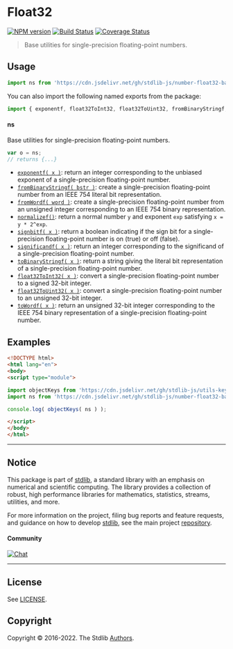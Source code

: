 <!--

@license Apache-2.0

Copyright (c) 2018 The Stdlib Authors.

Licensed under the Apache License, Version 2.0 (the "License");
you may not use this file except in compliance with the License.
You may obtain a copy of the License at

   http://www.apache.org/licenses/LICENSE-2.0

Unless required by applicable law or agreed to in writing, software
distributed under the License is distributed on an "AS IS" BASIS,
WITHOUT WARRANTIES OR CONDITIONS OF ANY KIND, either express or implied.
See the License for the specific language governing permissions and
limitations under the License.

-->

# Float32

[![NPM version][npm-image]][npm-url] [![Build Status][test-image]][test-url] [![Coverage Status][coverage-image]][coverage-url] <!-- [![dependencies][dependencies-image]][dependencies-url] -->

> Base utilities for single-precision floating-point numbers.



<section class="usage">

## Usage

```javascript
import ns from 'https://cdn.jsdelivr.net/gh/stdlib-js/number-float32-base@esm/index.mjs';
```

You can also import the following named exports from the package:

```javascript
import { exponentf, float32ToInt32, float32ToUint32, fromBinaryStringf, fromWordf, normalizef, signbitf, significandf, toBinaryStringf, toWordf } from 'https://cdn.jsdelivr.net/gh/stdlib-js/number-float32-base@esm/index.mjs';
```

#### ns

Base utilities for single-precision floating-point numbers.

```javascript
var o = ns;
// returns {...}
```

<!-- <toc pattern="*"> -->

<div class="namespace-toc">

-   <span class="signature">[`exponentf( x )`][@stdlib/number/float32/base/exponent]</span><span class="delimiter">: </span><span class="description">return an integer corresponding to the unbiased exponent of a single-precision floating-point number.</span>
-   <span class="signature">[`fromBinaryStringf( bstr )`][@stdlib/number/float32/base/from-binary-string]</span><span class="delimiter">: </span><span class="description">create a single-precision floating-point number from an IEEE 754 literal bit representation.</span>
-   <span class="signature">[`fromWordf( word )`][@stdlib/number/float32/base/from-word]</span><span class="delimiter">: </span><span class="description">create a single-precision floating-point number from an unsigned integer corresponding to an IEEE 754 binary representation.</span>
-   <span class="signature">[`normalizef()`][@stdlib/number/float32/base/normalize]</span><span class="delimiter">: </span><span class="description">return a normal number `y` and exponent `exp` satisfying `x = y * 2^exp`.</span>
-   <span class="signature">[`signbitf( x )`][@stdlib/number/float32/base/signbit]</span><span class="delimiter">: </span><span class="description">return a boolean indicating if the sign bit for a single-precision floating-point number is on (true) or off (false).</span>
-   <span class="signature">[`significandf( x )`][@stdlib/number/float32/base/significand]</span><span class="delimiter">: </span><span class="description">return an integer corresponding to the significand of a single-precision floating-point number.</span>
-   <span class="signature">[`toBinaryStringf( x )`][@stdlib/number/float32/base/to-binary-string]</span><span class="delimiter">: </span><span class="description">return a string giving the literal bit representation of a single-precision floating-point number.</span>
-   <span class="signature">[`float32ToInt32( x )`][@stdlib/number/float32/base/to-int32]</span><span class="delimiter">: </span><span class="description">convert a single-precision floating-point number to a signed 32-bit integer.</span>
-   <span class="signature">[`float32ToUint32( x )`][@stdlib/number/float32/base/to-uint32]</span><span class="delimiter">: </span><span class="description">convert a single-precision floating-point number to an unsigned 32-bit integer.</span>
-   <span class="signature">[`toWordf( x )`][@stdlib/number/float32/base/to-word]</span><span class="delimiter">: </span><span class="description">return an unsigned 32-bit integer corresponding to the IEEE 754 binary representation of a single-precision floating-point number.</span>

</div>

<!-- </toc> -->

</section>

<!-- /.usage -->

<section class="examples">

## Examples

<!-- TODO: better examples -->

<!-- eslint no-undef: "error" -->

```html
<!DOCTYPE html>
<html lang="en">
<body>
<script type="module">

import objectKeys from 'https://cdn.jsdelivr.net/gh/stdlib-js/utils-keys@esm/index.mjs';
import ns from 'https://cdn.jsdelivr.net/gh/stdlib-js/number-float32-base@esm/index.mjs';

console.log( objectKeys( ns ) );

</script>
</body>
</html>
```

</section>

<!-- /.examples -->

<!-- Section for related `stdlib` packages. Do not manually edit this section, as it is automatically populated. -->

<section class="related">

</section>

<!-- /.related -->

<!-- Section for all links. Make sure to keep an empty line after the `section` element and another before the `/section` close. -->


<section class="main-repo" >

* * *

## Notice

This package is part of [stdlib][stdlib], a standard library with an emphasis on numerical and scientific computing. The library provides a collection of robust, high performance libraries for mathematics, statistics, streams, utilities, and more.

For more information on the project, filing bug reports and feature requests, and guidance on how to develop [stdlib][stdlib], see the main project [repository][stdlib].

#### Community

[![Chat][chat-image]][chat-url]

---

## License

See [LICENSE][stdlib-license].


## Copyright

Copyright &copy; 2016-2022. The Stdlib [Authors][stdlib-authors].

</section>

<!-- /.stdlib -->

<!-- Section for all links. Make sure to keep an empty line after the `section` element and another before the `/section` close. -->

<section class="links">

[npm-image]: http://img.shields.io/npm/v/@stdlib/number-float32-base.svg
[npm-url]: https://npmjs.org/package/@stdlib/number-float32-base

[test-image]: https://github.com/stdlib-js/number-float32-base/actions/workflows/test.yml/badge.svg?branch=main
[test-url]: https://github.com/stdlib-js/number-float32-base/actions/workflows/test.yml?query=branch:main

[coverage-image]: https://img.shields.io/codecov/c/github/stdlib-js/number-float32-base/main.svg
[coverage-url]: https://codecov.io/github/stdlib-js/number-float32-base?branch=main

<!--

[dependencies-image]: https://img.shields.io/david/stdlib-js/number-float32-base.svg
[dependencies-url]: https://david-dm.org/stdlib-js/number-float32-base/main

-->

[chat-image]: https://img.shields.io/gitter/room/stdlib-js/stdlib.svg
[chat-url]: https://gitter.im/stdlib-js/stdlib/

[stdlib]: https://github.com/stdlib-js/stdlib

[stdlib-authors]: https://github.com/stdlib-js/stdlib/graphs/contributors

[umd]: https://github.com/umdjs/umd
[es-module]: https://developer.mozilla.org/en-US/docs/Web/JavaScript/Guide/Modules

[deno-url]: https://github.com/stdlib-js/number-float32-base/tree/deno
[umd-url]: https://github.com/stdlib-js/number-float32-base/tree/umd
[esm-url]: https://github.com/stdlib-js/number-float32-base/tree/esm
[branches-url]: https://github.com/stdlib-js/number-float32-base/blob/main/branches.md

[stdlib-license]: https://raw.githubusercontent.com/stdlib-js/number-float32-base/main/LICENSE

<!-- <toc-links> -->

[@stdlib/number/float32/base/exponent]: https://github.com/stdlib-js/number-float32-base-exponent/tree/esm

[@stdlib/number/float32/base/from-binary-string]: https://github.com/stdlib-js/number-float32-base-from-binary-string/tree/esm

[@stdlib/number/float32/base/from-word]: https://github.com/stdlib-js/number-float32-base-from-word/tree/esm

[@stdlib/number/float32/base/normalize]: https://github.com/stdlib-js/number-float32-base-normalize/tree/esm

[@stdlib/number/float32/base/signbit]: https://github.com/stdlib-js/number-float32-base-signbit/tree/esm

[@stdlib/number/float32/base/significand]: https://github.com/stdlib-js/number-float32-base-significand/tree/esm

[@stdlib/number/float32/base/to-binary-string]: https://github.com/stdlib-js/number-float32-base-to-binary-string/tree/esm

[@stdlib/number/float32/base/to-int32]: https://github.com/stdlib-js/number-float32-base-to-int32/tree/esm

[@stdlib/number/float32/base/to-uint32]: https://github.com/stdlib-js/number-float32-base-to-uint32/tree/esm

[@stdlib/number/float32/base/to-word]: https://github.com/stdlib-js/number-float32-base-to-word/tree/esm

<!-- </toc-links> -->

</section>

<!-- /.links -->
